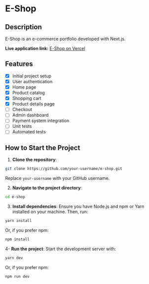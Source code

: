 # E-Shop

## Description
E-Shop is an e-commerce portfolio developed with Next.js.

**Live application link:** [E-Shop on Vercel](https://e-shop-plum.vercel.app)

## Features
- [X] Initial project setup
- [X] User authentication
- [X] Home page
- [X] Product catalog
- [X] Shopping cart
- [X] Product details page
- [ ] Checkout
- [ ] Admin dashboard
- [ ] Payment system integration
- [ ] Unit tests
- [ ] Automated tests

## How to Start the Project

1. **Clone the repository**:
```bash
git clone https://github.com/your-username/e-shop.git
```
Replace `your-username` with your GitHub username.

2. **Navigate to the project directory**:
```bash
cd e-shop
```
3. **Install dependencies**:
Ensure you have Node.js and npm or Yarn installed on your machine. Then, run:
```bash
yarn install
```
Or, if you prefer npm:
```bash
npm install
```
4- **Run the project**:
Start the development server with:
```bash
yarn dev
```
Or, if you prefer npm:
```bash
npm run dev
```



